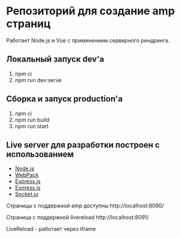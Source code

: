 # Репозиторий для создание amp страниц

Работает Node.js и Vue с приминением серверного рендринга.

## Локальный запуск dev'а

1. npm ci
2. npm run dev:serve

## Сборка и запуск production'а

1. npm ci
2. npm run build
3. npm run start

## Live server для разработки построен с использованием

- [Node.js](https://nodejs.org/en/docs/)
- [WebPack](https://webpack.js.org/)
- [Express.js](https://vuejs.org/v2/guide/)
- [Express.js](http://expressjs.com/)
- [Socket.io](https://socket.io/docs/)

Страницы с поддержкой amp доступны 
http://localhost:8090/

Страница с поддержкой livereload
http://localhost:8091/

LiveReload - работает через iframe